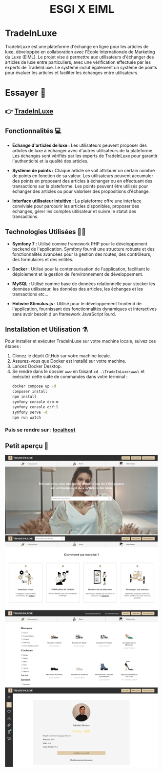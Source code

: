 
<h1 align="center" style="font-size: 36px;"> ESGI X EIML </h1>

# TradeInLuxe

TradeInLuxe est une plateforme d'échange en ligne pour les articles de luxe, développée en collaboration avec l'École Internationale de Marketing du Luxe (EIML). Le projet vise à permettre aux utilisateurs d'échanger des articles de luxe entre particuliers, avec une vérification effectuée par les experts de TradeInLuxe. Le système inclut également un système de points pour évaluer les articles et faciliter les échanges entre utilisateurs.

# Essayer 🧪

## 👉 [TradeInLuxe](https://tradeinluxe.martinsimon-dev.com/) 

## Fonctionnalités 💻

- **Échange d'articles de luxe :** Les utilisateurs peuvent proposer des articles de luxe à échanger avec d'autres utilisateurs de la plateforme. Les échanges sont vérifiés par les experts de TradeInLuxe pour garantir l'authenticité et la qualité des articles.

- **Système de points :** Chaque article se voit attribuer un certain nombre de points en fonction de sa valeur. Les utilisateurs peuvent accumuler des points en proposant des articles à échanger ou en effectuant des transactions sur la plateforme. Les points peuvent être utilisés pour échanger des articles ou pour valoriser des propositions d'échange.

- **Interface utilisateur intuitive :** La plateforme offre une interface conviviale pour parcourir les articles disponibles, proposer des échanges, gérer les comptes utilisateur et suivre le statut des transactions.

## Technologies Utilisées 🧙‍♂️

- **Symfony 7 :** Utilisé comme framework PHP pour le développement backend de l'application. Symfony fournit une structure robuste et des fonctionnalités avancées pour la gestion des routes, des contrôleurs, des formulaires et des entités.

- **Docker :** Utilisé pour la conteneurisation de l'application, facilitant le déploiement et la gestion de l'environnement de développement.

- **MySQL :** Utilisé comme base de données relationnelle pour stocker les données utilisateur, les données des articles, les échanges et les transactions etc...

- **Hotwire Stimulus.js :** Utilisé pour le développement frontend de l'application, fournissant des fonctionnalités dynamiques et interactives sans avoir besoin d'un framework JavaScript lourd.

## Installation et Utilisation ⚗️

Pour installer et exécuter TradeInLuxe sur votre machine locale, suivez ces étapes :

1. Clonez le dépôt GitHub sur votre machine locale.
2. Assurez-vous que Docker est installé sur votre machine.
3. Lancez Docker Desktop.
4. Se rendre dans le dossier `www` en faisant `cd .\TradeInLuxe\www\` et exécutez cette suite de commandes dans votre terminal :
   ```bash
   docker compose up -d
   composer install
   npm install
   symfony console d:m:m
   symfony console d:f:l
   symfony serve -d
   npm run watch  
   ```
### Puis se rendre sur : <a href="https://127.0.0.1:8000/">localhost</a>

## Petit aperçu 👀

<img src="www/.github/images/view1.png" alt="Aperçu de l'Interface" style="max-width: 500px;">
<img src="www/.github/images/view2.png" alt="Aperçu de l'Interface" style="max-width: 500px;">
</br>
<img src="www/.github/images/view3.png" alt="Aperçu de l'Interface" style="max-width: 500px;">
<img src="www/.github/images/view4.png" alt="Aperçu de l'Interface" style="max-width: 500px;">

